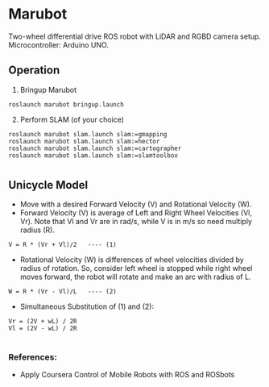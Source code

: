 # Marubot
Two-wheel differential drive ROS robot with LiDAR and RGBD camera setup.
Microcontroller: Arduino UNO.

## Operation
1. Bringup Marubot
~~~
roslaunch marubot bringup.launch
~~~
2. Perform SLAM (of your choice)
~~~
roslaunch marubot slam.launch slam:=gmapping
roslaunch marubot slam.launch slam:=hector
roslaunch marubot slam.launch slam:=cartographer
roslaunch marubot slam.launch slam:=slamtoolbox
~~~

#
## Unicycle Model
- Move with a desired Forward Velocity (V) and Rotational Velocity (W).
- Forward Velocity (V) is average of Left and Right Wheel Velocities (Vl, Vr). Note that Vl and Vr are in rad/s, while V is in m/s so need multiply radius (R). 
~~~
V = R * (Vr + Vl)/2   ---- (1)
~~~
- Rotational Velocity (W) is differences of wheel velocities divided by radius of rotation. So, consider left wheel is stopped while right wheel moves forward, the robot will rotate and make an arc with radius of L.
~~~
W = R * (Vr - Vl)/L   ---- (2)
~~~
- Simultaneous Substitution of (1) and (2):
~~~
Vr = (2V + wL) / 2R
Vl = (2V - wL) / 2R
~~~

#
### References:
- Apply Coursera Control of Mobile Robots with ROS and ROSbots
